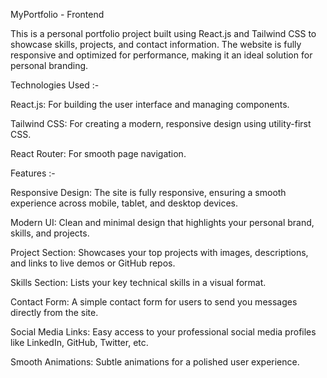MyPortfolio - Frontend

This is a personal portfolio project built using React.js and Tailwind CSS to showcase skills, projects, and contact information. The website is fully responsive and optimized for performance, making it an ideal solution for personal branding.

Technologies Used :- 

React.js: For building the user interface and managing components.

Tailwind CSS: For creating a modern, responsive design using utility-first CSS.

React Router: For smooth page navigation.

Features :- 

Responsive Design: The site is fully responsive, ensuring a smooth experience across mobile, tablet, and desktop devices.

Modern UI: Clean and minimal design that highlights your personal brand, skills, and projects.

Project Section: Showcases your top projects with images, descriptions, and links to live demos or GitHub repos.

Skills Section: Lists your key technical skills in a visual format.

Contact Form: A simple contact form for users to send you messages directly from the site.

Social Media Links: Easy access to your professional social media profiles like LinkedIn, GitHub, Twitter, etc.

Smooth Animations: Subtle animations for a polished user experience.
